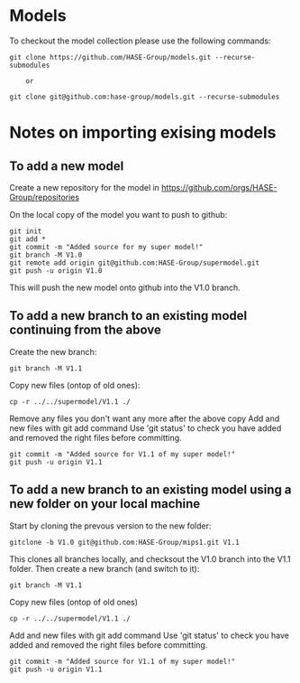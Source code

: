 # Models
To checkout the model collection please use the following commands:

    git clone https://github.com/HASE-Group/models.git --recurse-submodules
    
        or
    
    git clone git@github.com:hase-group/models.git --recurse-submodules



# Notes on importing exising models
## To add a new model

Create a new repository for the model in https://github.com/orgs/HASE-Group/repositories

On the local copy of the model you want to push to github:

    git init
    git add *
    git commit -m "Added source for my super model!"
    git branch -M V1.0 
    git remote add origin git@github.com:HASE-Group/supermodel.git
    git push -u origin V1.0

This will push the new model onto github into the V1.0 branch.

## To add a new branch to an existing model continuing from the above

Create the new branch:

    git branch -M V1.1
    
Copy new files (ontop of old ones):

    cp -r ../../supermodel/V1.1 ./ 
    
Remove any files you don't want any more after the above copy
Add and new files with git add command
Use 'git status' to check you have added and removed the right files before committing.

    git commit -m "Added source for V1.1 of my super model!"
    git push -u origin V1.1

## To add a new branch to an existing model using a new folder on your local machine

Start by cloning the prevous version to the new folder:

    gitclone -b V1.0 git@github.com:HASE-Group/mips1.git V1.1
    
This clones all branches locally, and checksout the V1.0 branch into the V1.1 folder.
Then create a new branch (and switch to it):

    git branch -M V1.1
    
Copy new files (ontop of old ones)

    cp -r ../../supermodel/V1.1 ./ 
    
Add and new files with git add command
Use 'git status' to check you have added and removed the right files before committing.

    git commit -m "Added source for V1.1 of my super model!"
    git push -u origin V1.1

